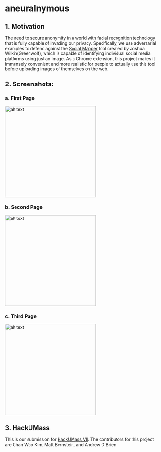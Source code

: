 # aneuralnymous

## 1. Motivation

The need to secure anonymity in a world with facial recognition technology that is fully capable of invading our privacy. 
Specifically, we use adversarial examples to defend against the [Social Mapper](https://github.com/Greenwolf/social_mapper) tool created by Joshua Wilkin(Greenwolf), which is capable of identifying individual social media platforms using just an image.
As a Chrome extension, this project makes it immensely convenient and more realistic for people to actually use this tool before uploading images of themselves on the web.


## 2. Screenshots:

### a. First Page
<img src="https://i.ibb.co/N6DXLDy/Screen-Shot-2019-10-20-at-2-23-04-AM.png" alt="alt text" width="300"/>


### b. Second Page
<img src="https://i.ibb.co/nDcyFTZ/Screen-Shot-2019-10-20-at-2-23-21-AM.png" alt="alt text" width="300"/>

### c. Third Page
<img src="https://i.ibb.co/SXnT9kM/Screen-Shot-2019-10-20-at-2-24-40-AM.png" alt="alt text" width="300"/>



## 3. HackUMass

This is our submission for [HackUMass VII](https://hackumass.com/). The contributors for this project are Chan Woo Kim, Matt Bernstein, and Andrew O'Brien.
